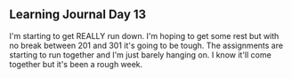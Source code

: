 ## Learning Journal Day 13

I'm starting to get REALLY run down.  I'm hoping to get some rest but with no break between 201 and 301 it's going to be tough.  The assignments are starting to run together and I'm just barely hanging on.  I know it'll come together but it's been a rough week.
